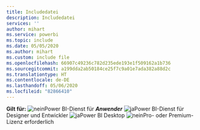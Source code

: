```yaml
---
title: Includedatei
description: Includedatei
services: ''
author: mihart
ms.service: powerbi
ms.topic: include
ms.date: 05/05/2020
ms.author: mihart
ms.custom: include file
ms.openlocfilehash: 66907c49236c782d235ede193e1f509162a1b736
ms.sourcegitcommit: a199dda2ab50184ce25f7c9a01e7ada382a88d2c
ms.translationtype: HT
ms.contentlocale: de-DE
ms.lasthandoff: 05/06/2020
ms.locfileid: "82866410"
---
```

<Token>**Gilt für:** ![nein](media/no.png)Power BI-Dienst für ***Anwender*** ![ja](media/no.png)Power BI-Dienst für Designer und Entwickler ![ja](media/yes.png)Power BI Desktop ![nein](media/no.png)Pro- oder Premium-Lizenz erforderlich </Token>